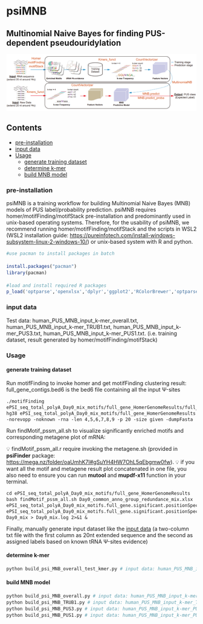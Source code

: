 # psiMNB

## Multinomial Naive Bayes for finding PUS-dependent pseudouridylation

![psiMNB](psiMNB.png)

## Contents
- [pre-installation](#pre-installation)
- [input data](#input-data)
- [Usage](#Usage)
  - [generate training dataset](#generate-training-dataset)
  - [determine k-mer](#determine-k-mer)
  - [build MNB model](#build-MNB-model)

### pre-installation
psiMNB is a training workflow for building Multinomial Naive Bayes (MNB) models of PUS label/probability prediction. psiMNB requires homer/motifFinding/motifStack pre-installation and predominantly used in unix-based operating systems. Therefore, for the usability of psiMNB, we recommend running homer/motifFinding/motifStack and the scripts in WSL2 (WSL2 installation guide: https://pureinfotech.com/install-windows-subsystem-linux-2-windows-10/) or unix-based system with R and python.

```R
#use pacman to install packages in batch

install.packages("pacman")
library(pacman)

#load and install required R packages 
p_load('optparse','openxlsx','dplyr','ggplot2','RColorBrewer','optparse','motifStack','gridGraphics','stringr')
```
### input data
Test data: human_PUS_MNB_input_k-mer_overall.txt, human_PUS_MNB_input_k-mer_TRUB1.txt, human_PUS_MNB_input_k-mer_PUS3.txt, human_PUS_MNB_input_k-mer_PUS1.txt. (i.e. training dataset, result generated by homer/motifFinding/motifStack)

### Usage

#### generate training dataset

Run motifFinding to invoke homer and get motifFinding clustering result: full_gene_contigs.bed6 is the bed6 file containing all the input Ψ-sites
```shell
./motifFinding ePSI_seq_total_polyA_Day0_mix_motifs/full_gene_HomerGenomeResults/full_gene_contigs.bed6 hg38 ePSI_seq_total_polyA_Day0_mix_motifs/full_gene_HomerGenomeResults -norevopp -noknown -rna -len 4,5,6,7,8,9 -p 20 -size given -dumpFasta
```

Run findMotif_pssm_all.sh to visualize significantly enriched motifs and corresponding metagene plot of mRNA:

💡 findMotif_pssm_all.r require invoking the metagene.sh (provided in **psiFinder** package: https://mega.nz/folder/oaUmhK7I#gSuYH4HW7OhL5qEbgmw0fw).
💡 if you want all the motif and metagene result plot concatenated in one file, you also need to ensure you can run **mutool** and **mupdf-x11** function in your terminal.

```shell
cd ePSI_seq_total_polyA_Day0_mix_motifs/full_gene_HomerGenomeResults
bash findMotif_pssm_all.sh Day0_common_anno_group_redundance_mix.xlsx ePSI_seq_total_polyA_Day0_mix_motifs.full_gene.significant.positionSpecifc.motifs.sequences.txt ePSI_seq_total_polyA_Day0_mix_motifs.full_gene.significant.positionSpecifc.motifs.txt Day0_mix > Day0_mix.log 2>&1 &
```

Finally, manually generate input dataset like the [input data](#input-data) (a two-column txt file with the first column as 20nt extended sequence and the second as assigned labels based on known tRNA Ψ-sites evidence)

#### determine k-mer
```python
python build_psi_MNB_overall_test_kmer.py # input data: human_PUS_MNB_input_k-mer_overall.txt is loaded
```

#### build MNB model
```python
python build_psi_MNB_overall.py # input data: human_PUS_MNB_input_k-mer_overall.txt is loaded
python build_psi_MNB_TRUB1.py # input data: human_PUS_MNB_input_k-mer_TRUB1.txt is loaded
python build_psi_MNB_PUS3.py # input data: human_PUS_MNB_input_k-mer_PUS3.txt is loaded
python build_psi_MNB_PUS1.py # input data: human_PUS_MNB_input_k-mer_PUS1.txt is loaded
```
